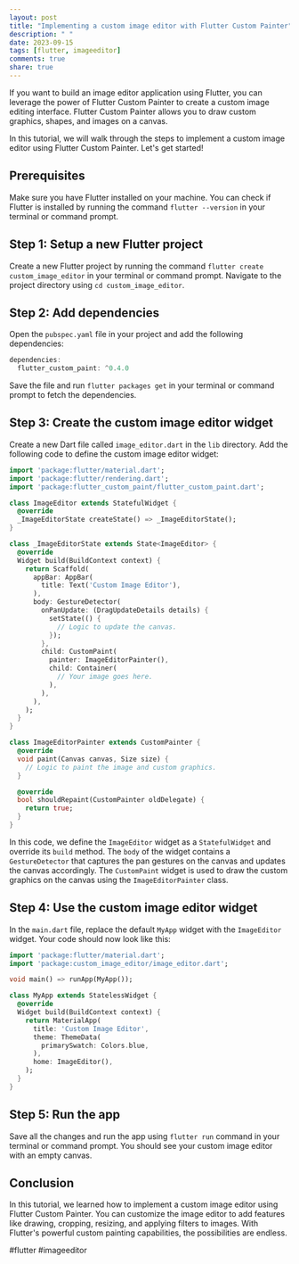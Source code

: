 ```yaml
---
layout: post
title: "Implementing a custom image editor with Flutter Custom Painter"
description: " "
date: 2023-09-15
tags: [flutter, imageeditor]
comments: true
share: true
---
```


If you want to build an image editor application using Flutter, you can leverage the power of Flutter Custom Painter to create a custom image editing interface. Flutter Custom Painter allows you to draw custom graphics, shapes, and images on a canvas.

In this tutorial, we will walk through the steps to implement a custom image editor using Flutter Custom Painter. Let's get started!

## Prerequisites

Make sure you have Flutter installed on your machine. You can check if Flutter is installed by running the command `flutter --version` in your terminal or command prompt.

## Step 1: Setup a new Flutter project

Create a new Flutter project by running the command `flutter create custom_image_editor` in your terminal or command prompt. Navigate to the project directory using `cd custom_image_editor`.

## Step 2: Add dependencies

Open the `pubspec.yaml` file in your project and add the following dependencies:

```dart
dependencies:
  flutter_custom_paint: ^0.4.0
```

Save the file and run `flutter packages get` in your terminal or command prompt to fetch the dependencies.

## Step 3: Create the custom image editor widget

Create a new Dart file called `image_editor.dart` in the `lib` directory. Add the following code to define the custom image editor widget:

```dart
import 'package:flutter/material.dart';
import 'package:flutter/rendering.dart';
import 'package:flutter_custom_paint/flutter_custom_paint.dart';

class ImageEditor extends StatefulWidget {
  @override
  _ImageEditorState createState() => _ImageEditorState();
}

class _ImageEditorState extends State<ImageEditor> {
  @override
  Widget build(BuildContext context) {
    return Scaffold(
      appBar: AppBar(
        title: Text('Custom Image Editor'),
      ),
      body: GestureDetector(
        onPanUpdate: (DragUpdateDetails details) {
          setState(() {
            // Logic to update the canvas.
          });
        },
        child: CustomPaint(
          painter: ImageEditorPainter(),
          child: Container(
            // Your image goes here.
          ),
        ),
      ),
    );
  }
}

class ImageEditorPainter extends CustomPainter {
  @override
  void paint(Canvas canvas, Size size) {
    // Logic to paint the image and custom graphics.
  }

  @override
  bool shouldRepaint(CustomPainter oldDelegate) {
    return true;
  }
}
```

In this code, we define the `ImageEditor` widget as a `StatefulWidget` and override its `build` method. The `body` of the widget contains a `GestureDetector` that captures the pan gestures on the canvas and updates the canvas accordingly. The `CustomPaint` widget is used to draw the custom graphics on the canvas using the `ImageEditorPainter` class.

## Step 4: Use the custom image editor widget

In the `main.dart` file, replace the default `MyApp` widget with the `ImageEditor` widget. Your code should now look like this:

```dart
import 'package:flutter/material.dart';
import 'package:custom_image_editor/image_editor.dart';

void main() => runApp(MyApp());

class MyApp extends StatelessWidget {
  @override
  Widget build(BuildContext context) {
    return MaterialApp(
      title: 'Custom Image Editor',
      theme: ThemeData(
        primarySwatch: Colors.blue,
      ),
      home: ImageEditor(),
    );
  }
}
```

## Step 5: Run the app

Save all the changes and run the app using `flutter run` command in your terminal or command prompt. You should see your custom image editor with an empty canvas.

## Conclusion

In this tutorial, we learned how to implement a custom image editor using Flutter Custom Painter. You can customize the image editor to add features like drawing, cropping, resizing, and applying filters to images. With Flutter's powerful custom painting capabilities, the possibilities are endless.

#flutter #imageeditor